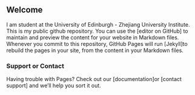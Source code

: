 ## Welcome

I am student at the University of Edinburgh - Zhejiang University Institute. This is my public github repository. 
You can use the [editor on GitHub] to maintain and preview the content for your website in Markdown files.
Whenever you commit to this repository, GitHub Pages will run [Jekyll]to rebuild the pages in your site, from the content in your Markdown files.

### Support or Contact

Having trouble with Pages? Check out our [documentation]or [contact support] and we’ll help you sort it out.
